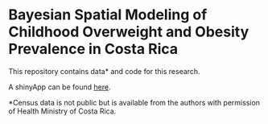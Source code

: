 # Bayesian Spatial Modeling of Childhood Overweight and Obesity Prevalence in Costa Rica

This repository contains data* and code for this research.

A shinyApp can be found [here](https://manjagoc.shinyapps.io/chovobcrdsh/).

*Census data is not public but is available from the authors with permission of Health Ministry of Costa Rica.
